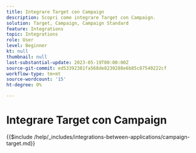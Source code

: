 ```yaml
---
title: Integrare Target con Campaign
description: Scopri come integrare Target con Campaign.
solution: Target, Campaign, Campaign Standard
feature: Integrations
topic: Integrations
role: User
level: Beginner
kt: null
thumbnail: null
last-substantial-update: 2023-05-19T00:00:00Z
source-git-commit: ed53392381fa568de8230288e6b85c87540222cf
workflow-type: tm+mt
source-wordcount: '15'
ht-degree: 0%

---
```



# Integrare Target con Campaign

{{$include /help/_includes/integrations-between-applications/campaign-target.md}}
